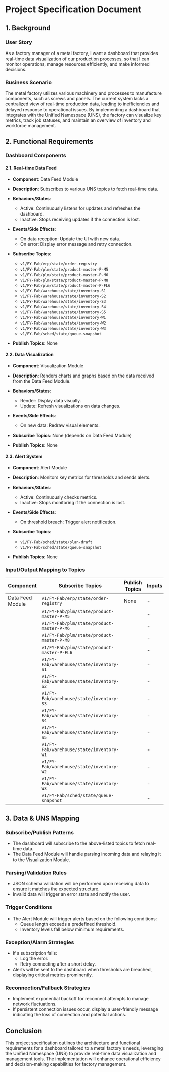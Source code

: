 # Project Specification Document

## 1. Background

### User Story
As a factory manager of a metal factory, I want a dashboard that provides real-time data visualization of our production processes, so that I can monitor operations, manage resources efficiently, and make informed decisions.

### Business Scenario
The metal factory utilizes various machinery and processes to manufacture components, such as screws and panels. The current system lacks a centralized view of real-time production data, leading to inefficiencies and delayed response to operational issues. By implementing a dashboard that integrates with the Unified Namespace (UNS), the factory can visualize key metrics, track job statuses, and maintain an overview of inventory and workforce management.

## 2. Functional Requirements

### Dashboard Components

#### 2.1. Real-time Data Feed

- **Component**: Data Feed Module
- **Description**: Subscribes to various UNS topics to fetch real-time data.
- **Behaviors/States**:
  - Active: Continuously listens for updates and refreshes the dashboard.
  - Inactive: Stops receiving updates if the connection is lost.
- **Events/Side Effects**:
  - On data reception: Update the UI with new data.
  - On error: Display error message and retry connection.
  
- **Subscribe Topics**:
  - `v1/FY-Fab/erp/state/order-registry`
  - `v1/FY-Fab/plm/state/product-master-P-M5`
  - `v1/FY-Fab/plm/state/product-master-P-M6`
  - `v1/FY-Fab/plm/state/product-master-P-M8`
  - `v1/FY-Fab/plm/state/product-master-P-FL6`
  - `v1/FY-Fab/warehouse/state/inventory-S1`
  - `v1/FY-Fab/warehouse/state/inventory-S2`
  - `v1/FY-Fab/warehouse/state/inventory-S3`
  - `v1/FY-Fab/warehouse/state/inventory-S4`
  - `v1/FY-Fab/warehouse/state/inventory-S5`
  - `v1/FY-Fab/warehouse/state/inventory-W1`
  - `v1/FY-Fab/warehouse/state/inventory-W2`
  - `v1/FY-Fab/warehouse/state/inventory-W3`
  - `v1/FY-Fab/sched/state/queue-snapshot`
  
- **Publish Topics**: None

#### 2.2. Data Visualization

- **Component**: Visualization Module
- **Description**: Renders charts and graphs based on the data received from the Data Feed Module.
- **Behaviors/States**:
  - Render: Display data visually.
  - Update: Refresh visualizations on data changes.
- **Events/Side Effects**:
  - On new data: Redraw visual elements.
  
- **Subscribe Topics**: None (depends on Data Feed Module)
- **Publish Topics**: None

#### 2.3. Alert System

- **Component**: Alert Module
- **Description**: Monitors key metrics for thresholds and sends alerts.
- **Behaviors/States**:
  - Active: Continuously checks metrics.
  - Inactive: Stops monitoring if the connection is lost.
- **Events/Side Effects**:
  - On threshold breach: Trigger alert notification.
  
- **Subscribe Topics**:
  - `v1/FY-Fab/sched/state/plan-draft`
  - `v1/FY-Fab/sched/state/queue-snapshot`
  
- **Publish Topics**: None

### Input/Output Mapping to Topics

| Component         | Subscribe Topics                                           | Publish Topics | Inputs                   | Outputs                   |
|-------------------|----------------------------------------------------------|----------------|--------------------------|---------------------------|
| Data Feed Module   | `v1/FY-Fab/erp/state/order-registry`                     | None           | -                        | -                         |
|                   | `v1/FY-Fab/plm/state/product-master-P-M5`               |                | -                        | -                         |
|                   | `v1/FY-Fab/plm/state/product-master-P-M6`               |                | -                        | -                         |
|                   | `v1/FY-Fab/plm/state/product-master-P-M8`               |                | -                        | -                         |
|                   | `v1/FY-Fab/plm/state/product-master-P-FL6`              |                | -                        | -                         |
|                   | `v1/FY-Fab/warehouse/state/inventory-S1`                |                | -                        | -                         |
|                   | `v1/FY-Fab/warehouse/state/inventory-S2`                |                | -                        | -                         |
|                   | `v1/FY-Fab/warehouse/state/inventory-S3`                |                | -                        | -                         |
|                   | `v1/FY-Fab/warehouse/state/inventory-S4`                |                | -                        | -                         |
|                   | `v1/FY-Fab/warehouse/state/inventory-S5`                |                | -                        | -                         |
|                   | `v1/FY-Fab/warehouse/state/inventory-W1`                |                | -                        | -                         |
|                   | `v1/FY-Fab/warehouse/state/inventory-W2`                |                | -                        | -                         |
|                   | `v1/FY-Fab/warehouse/state/inventory-W3`                |                | -                        | -                         |
|                   | `v1/FY-Fab/sched/state/queue-snapshot`                  |                | -                        | -                         |

## 3. Data & UNS Mapping

### Subscribe/Publish Patterns

- The dashboard will subscribe to the above-listed topics to fetch real-time data.
- The Data Feed Module will handle parsing incoming data and relaying it to the Visualization Module.

### Parsing/Validation Rules

- JSON schema validation will be performed upon receiving data to ensure it matches the expected structure.
- Invalid data will trigger an error state and notify the user.

### Trigger Conditions

- The Alert Module will trigger alerts based on the following conditions:
  - Queue length exceeds a predefined threshold.
  - Inventory levels fall below minimum requirements.

### Exception/Alarm Strategies

- If a subscription fails:
  - Log the error.
  - Retry connecting after a short delay.
- Alerts will be sent to the dashboard when thresholds are breached, displaying critical metrics prominently.

### Reconnection/Fallback Strategies

- Implement exponential backoff for reconnect attempts to manage network fluctuations.
- If persistent connection issues occur, display a user-friendly message indicating the loss of connection and potential actions.

## Conclusion

This project specification outlines the architecture and functional requirements for a dashboard tailored to a metal factory's needs, leveraging the Unified Namespace (UNS) to provide real-time data visualization and management tools. The implementation will enhance operational efficiency and decision-making capabilities for factory management.